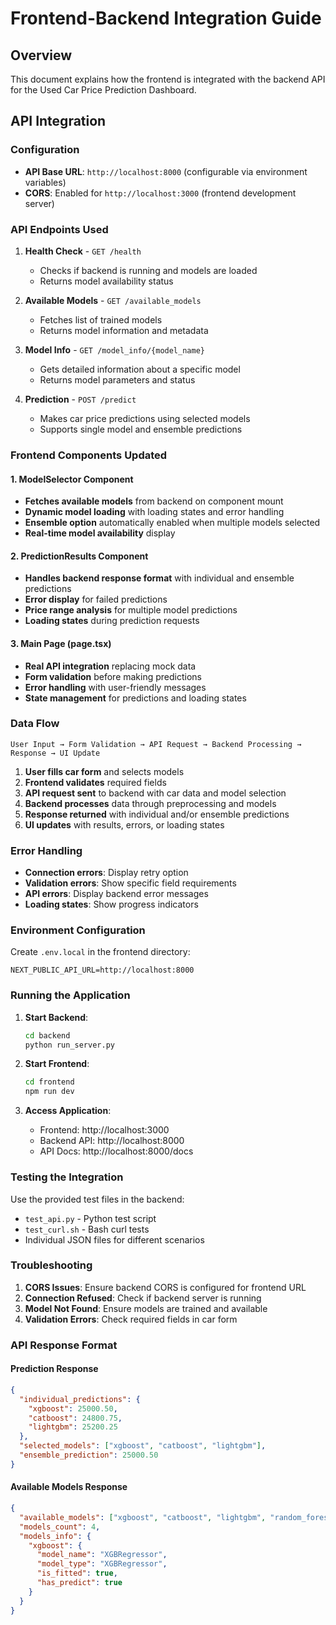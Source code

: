 # Frontend-Backend Integration Guide

## Overview
This document explains how the frontend is integrated with the backend API for the Used Car Price Prediction Dashboard.

## API Integration

### Configuration
- **API Base URL**: `http://localhost:8000` (configurable via environment variables)
- **CORS**: Enabled for `http://localhost:3000` (frontend development server)

### API Endpoints Used

1. **Health Check** - `GET /health`
   - Checks if backend is running and models are loaded
   - Returns model availability status

2. **Available Models** - `GET /available_models`
   - Fetches list of trained models
   - Returns model information and metadata

3. **Model Info** - `GET /model_info/{model_name}`
   - Gets detailed information about a specific model
   - Returns model parameters and status

4. **Prediction** - `POST /predict`
   - Makes car price predictions using selected models
   - Supports single model and ensemble predictions

### Frontend Components Updated

#### 1. ModelSelector Component
- **Fetches available models** from backend on component mount
- **Dynamic model loading** with loading states and error handling
- **Ensemble option** automatically enabled when multiple models selected
- **Real-time model availability** display

#### 2. PredictionResults Component
- **Handles backend response format** with individual and ensemble predictions
- **Error display** for failed predictions
- **Price range analysis** for multiple model predictions
- **Loading states** during prediction requests

#### 3. Main Page (page.tsx)
- **Real API integration** replacing mock data
- **Form validation** before making predictions
- **Error handling** with user-friendly messages
- **State management** for predictions and loading states

### Data Flow

```
User Input → Form Validation → API Request → Backend Processing → Response → UI Update
```

1. **User fills car form** and selects models
2. **Frontend validates** required fields
3. **API request sent** to backend with car data and model selection
4. **Backend processes** data through preprocessing and models
5. **Response returned** with individual and/or ensemble predictions
6. **UI updates** with results, errors, or loading states

### Error Handling

- **Connection errors**: Display retry option
- **Validation errors**: Show specific field requirements
- **API errors**: Display backend error messages
- **Loading states**: Show progress indicators

### Environment Configuration

Create `.env.local` in the frontend directory:
```env
NEXT_PUBLIC_API_URL=http://localhost:8000
```

### Running the Application

1. **Start Backend**:
   ```bash
   cd backend
   python run_server.py
   ```

2. **Start Frontend**:
   ```bash
   cd frontend
   npm run dev
   ```

3. **Access Application**:
   - Frontend: http://localhost:3000
   - Backend API: http://localhost:8000
   - API Docs: http://localhost:8000/docs

### Testing the Integration

Use the provided test files in the backend:
- `test_api.py` - Python test script
- `test_curl.sh` - Bash curl tests
- Individual JSON files for different scenarios

### Troubleshooting

1. **CORS Issues**: Ensure backend CORS is configured for frontend URL
2. **Connection Refused**: Check if backend server is running
3. **Model Not Found**: Ensure models are trained and available
4. **Validation Errors**: Check required fields in car form

### API Response Format

#### Prediction Response
```json
{
  "individual_predictions": {
    "xgboost": 25000.50,
    "catboost": 24800.75,
    "lightgbm": 25200.25
  },
  "selected_models": ["xgboost", "catboost", "lightgbm"],
  "ensemble_prediction": 25000.50
}
```

#### Available Models Response
```json
{
  "available_models": ["xgboost", "catboost", "lightgbm", "random_forest"],
  "models_count": 4,
  "models_info": {
    "xgboost": {
      "model_name": "XGBRegressor",
      "model_type": "XGBRegressor",
      "is_fitted": true,
      "has_predict": true
    }
  }
}
```
